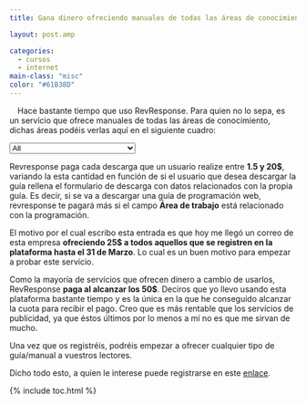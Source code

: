 ```yaml
---
title: Gana dinero ofreciendo manuales de todas las áreas de conocimiento a tus lectores con RevResponse

layout: post.amp

categories:
  - cursos
  - internet
main-class: "misc"
color: "#61B38D"
---
```

<div class="separator" style="clear: both; text-align: center;">
<a href="https://1.bp.blogspot.com/-uMNh-u1Idaw/T13_vPpxViI/AAAAAAAACNs/7qxqEujKX6U/s1600/refer_badge.png" imageanchor="1" style="clear:left; float:left;margin-right:1em; margin-bottom:1em"><amp-img layout="responsive" border="0" height="226" width="300" src="https://1.bp.blogspot.com/-uMNh-u1Idaw/T13_vPpxViI/AAAAAAAACNs/7qxqEujKX6U/s400/refer_badge.png" /></a>
</div>

Hace bastante tiempo que uso RevResponse. Para quien no lo sepa, es un servício que ofrece manuales de todas las áreas de conocimiento, dichas áreas podéis verlas aquí en el siguiente cuadro:

<select><option selected="selected" value="a">All</option><option value="Ag">Agriculture</option><option value="Auto">Automotive</option><option value="Biop">Biotechnology & Pharmaceuticals</option><option value="Comp">Computers</option><option value="Cons">Construction</option><option value="Edu">Education</option><option value="Eng">Engineering</option><option value="Exec">Executive & Management</option><option value="Fi">Finance</option><option value="Foodb">Food & Beverage</option><option value="Govt">Government</option><option value="Heal">Healthcare</option><option value="Hr">Human Resources</option><option value="Ind">Industrial & Manufacturing</option><option value="Info">Information Technology</option><option value="Insur">Insurance</option><option value="Inet">Internet</option><option value="Infodm">IT &#8211; Data Management</option><option value="Infosec">IT &#8211; Security</option><option value="Infosoft">IT &#8211; Software & Development</option><option value="Infostor">IT &#8211; Storage</option><option value="Mech">Mechanical / Machine</option><option value="Mect">Meetings & Travel</option><option value="Media">Multimedia</option><option value="Net">Network / Communications</option><option value="Pur">Purchasing & Procurement</option><option value="Retl">Retail</option><option value="Sale">Sales & Marketing</option><option value="Small">Small & Medium Business</option><option value="Tele">Telecom & Wireless</option><option value="Trade">Trade/Professional Services</option><option value="Trans">Transportation & Logistics</option><option value="Util">Utility & Energy</option></select>

Revresponse paga cada descarga que un usuario realize entre **1.5 y 20$**, variando la esta cantidad en función de si el usuario que desea descargar la guía rellena el formulario de descarga con datos relacionados con la propia guía. Es decir, si se va a descargar una guía de programación web, revresponse te pagará más si el campo **Área de trabajo** está relacionado con la programación.

El motivo por el cual escribo esta entrada es que hoy me llegó un correo de esta empresa **ofreciendo 25$ a todos aquellos que se registren en la plataforma hasta el 31 de Marzo**. Lo cual es un buen motivo para empezar a probar este servício.

Como la mayoría de servícios que ofrecen dinero a cambio de usarlos, RevResponse **paga al alcanzar los 50$**. Deciros que yo llevo usando esta plataforma bastante tiempo y es la única en la que he conseguido alcanzar la cuota para recibir el pago. Creo que es más rentable que los servícios de publicidad, ya que éstos últimos por lo menos a mí no es que me sirvan de mucho.

Una vez que os registréis, podréis empezar a ofrecer cualquier tipo de guía/manual a vuestros lectores.

Dicho todo esto, a quien le interese puede registrarse en este [ enlace][1].



 [1]: http://www.revresponse.com/join.php/?refbrand=bashyc-blogspot&invcode;=raf&page;=referral-page

{% include toc.html %}
